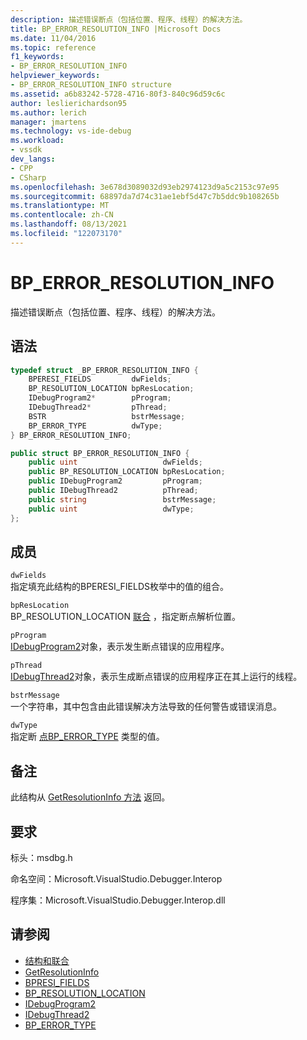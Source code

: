 ```yaml
---
description: 描述错误断点（包括位置、程序、线程）的解决方法。
title: BP_ERROR_RESOLUTION_INFO |Microsoft Docs
ms.date: 11/04/2016
ms.topic: reference
f1_keywords:
- BP_ERROR_RESOLUTION_INFO
helpviewer_keywords:
- BP_ERROR_RESOLUTION_INFO structure
ms.assetid: a6b83242-5728-4716-80f3-840c96d59c6c
author: leslierichardson95
ms.author: lerich
manager: jmartens
ms.technology: vs-ide-debug
ms.workload:
- vssdk
dev_langs:
- CPP
- CSharp
ms.openlocfilehash: 3e678d3089032d93eb2974123d9a5c2153c97e95
ms.sourcegitcommit: 68897da7d74c31ae1ebf5d47c7b5ddc9b108265b
ms.translationtype: MT
ms.contentlocale: zh-CN
ms.lasthandoff: 08/13/2021
ms.locfileid: "122073170"
---
```

# <a name="bp_error_resolution_info"></a>BP_ERROR_RESOLUTION_INFO
描述错误断点（包括位置、程序、线程）的解决方法。

## <a name="syntax"></a>语法

```cpp
typedef struct _BP_ERROR_RESOLUTION_INFO {
    BPERESI_FIELDS         dwFields;
    BP_RESOLUTION_LOCATION bpResLocation;
    IDebugProgram2*        pProgram;
    IDebugThread2*         pThread;
    BSTR                   bstrMessage;
    BP_ERROR_TYPE          dwType;
} BP_ERROR_RESOLUTION_INFO;
```

```csharp
public struct BP_ERROR_RESOLUTION_INFO {
    public uint                   dwFields;
    public BP_RESOLUTION_LOCATION bpResLocation;
    public IDebugProgram2         pProgram;
    public IDebugThread2          pThread;
    public string                 bstrMessage;
    public uint                   dwType;
};
```

## <a name="members"></a>成员
`dwFields`\
指定填充此结构的BPERESI_FIELDS枚举[](../../../extensibility/debugger/reference/bperesi-fields.md)中的值的组合。

`bpResLocation`\
BP_RESOLUTION_LOCATION [联合](../../../extensibility/debugger/reference/bp-resolution-location.md) ，指定断点解析位置。

`pProgram`\
[IDebugProgram2](../../../extensibility/debugger/reference/idebugprogram2.md)对象，表示发生断点错误的应用程序。

`pThread`\
[IDebugThread2](../../../extensibility/debugger/reference/idebugthread2.md)对象，表示生成断点错误的应用程序正在其上运行的线程。

`bstrMessage`\
一个字符串，其中包含由此错误解决方法导致的任何警告或错误消息。

`dwType`\
指定断 [点BP_ERROR_TYPE](../../../extensibility/debugger/reference/bp-error-type.md) 类型的值。

## <a name="remarks"></a>备注
此结构从 [GetResolutionInfo 方法](../../../extensibility/debugger/reference/idebugerrorbreakpointresolution2-getresolutioninfo.md) 返回。

## <a name="requirements"></a>要求
标头：msdbg.h

命名空间：Microsoft.VisualStudio.Debugger.Interop

程序集：Microsoft.VisualStudio.Debugger.Interop.dll

## <a name="see-also"></a>请参阅
- [结构和联合](../../../extensibility/debugger/reference/structures-and-unions.md)
- [GetResolutionInfo](../../../extensibility/debugger/reference/idebugerrorbreakpointresolution2-getresolutioninfo.md)
- [BPRESI_FIELDS](../../../extensibility/debugger/reference/bpresi-fields.md)
- [BP_RESOLUTION_LOCATION](../../../extensibility/debugger/reference/bp-resolution-location.md)
- [IDebugProgram2](../../../extensibility/debugger/reference/idebugprogram2.md)
- [IDebugThread2](../../../extensibility/debugger/reference/idebugthread2.md)
- [BP_ERROR_TYPE](../../../extensibility/debugger/reference/bp-error-type.md)
